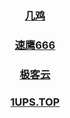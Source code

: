 
### <center> [几鸡](https://j03.tbcache.us/waf/HDU12) 
### <center> [速鹰666](https://suying00.com/auth/register?code=dF7y) 
### <center> [极客云](https://jike467.xyz/auth/register?code=DOYt) 
### <center> [1UPS.TOP](https://1ups.top/register?aff=156357)



<!-- ### <center> [奇の旅](https://www.q1travel.cloud/aff.php?aff=5290)
### <center> [1UPS.TOP](https://1ups.top/register?aff=156357)
### <center> [几鸡](https://103.186.187.63/waf/HDU12)
### <center> [FASTLINK](https://v01.fl-aff.com/auth/register?code=A1vi) 
### [https://mojie.cyou](https://mojie.cyou/#/register?code=bwiAOBZQ
### [https://www.paopao.dog](https://www.paopao.dog/#/register?code=0d4OB2HG
### [https://keko.club](https://keko.club/#/register?code=73xyhM2X
### <center> [FASTLINK](https://v02.fl-aff.com/auth/register?code=A1vi) 
### <center> [奇の旅](https://www.q1travel.cloud/aff.php?aff=5290)
 
 -->

